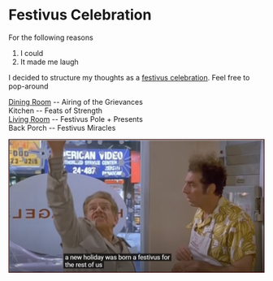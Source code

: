 # Festivus Celebration

For the following reasons 
1. I could
3. It made me laugh  

I decided to structure my thoughts as a [festivus celebration](https://www.youtube.com/watch?v=HX55AzGku5Y). Feel free to pop-around

[Dining Room](https://github.com/SageGrey/exp-exp-exp/blob/main/xxxxx_locations/4_DiningRoom.md) -- Airing of the Grievances    
Kitchen -- Feats of Strength   
[Living Room](5_livingRoom.md) -- Festivus Pole + Presents   
Back Porch -- Festivus Miracles 

![FestivusRestOFUs](https://github.com/SageGrey/exp-exp-exp/blob/main/ooooo_mixedMedia/i6_festivusForRestOfUs.jpg)
